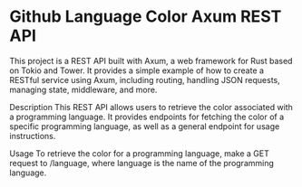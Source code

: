 # Github Language Color Axum REST API 
This project is a REST API built with Axum, a web framework for Rust based on Tokio and Tower. It provides a simple example of how to create a RESTful service using Axum, including routing, handling JSON requests, managing state, middleware, and more.

Description
This REST API allows users to retrieve the color associated with a programming language. It provides endpoints for fetching the color of a specific programming language, as well as a general endpoint for usage instructions.

Usage
To retrieve the color for a programming language, make a GET request to /language, where language is the name of the programming language.
